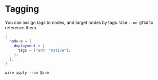 # Tagging

You can assign tags to nodes, and target nodes by tags. Use `--on @TAG` to reference them.

```nix
{
  node-a = {
    deployment = {
      tags = ["arm" "native"];
    };
  };
}
```

```
wire apply --on @arm
```
